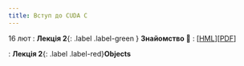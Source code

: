 ```yaml
---
title: Вступ до CUDA C
---
```


16 лют
: **Лекція 2**{: .label .label-green } **Знайомство 👋**
  : [[HML](https://ykochura.github.io/cv-kpi/?p=lecture1.md)][[PDF](https://ykochura.github.io/cv-kpi/pdf/lecture1.pdf)]


: **Лекція 2**{: .label .label-red}**Objects**

